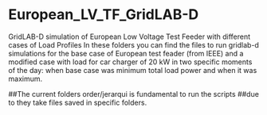 # European_LV_TF_GridLAB-D
GridLAB-D simulation of European Low Voltage Test Feeder with different cases of Load Profiles
In these folders you can find the files to run gridlab-d simulations for the base case of European test feader (from IEEE)
and a modified case with load for car charger of 20 kW in two specific moments of the day:
when base case was minimum total load power and when it was maximum.

##The current folders order/jerarqui is fundamental to run the scripts
##due to they take files saved in specific folders.
